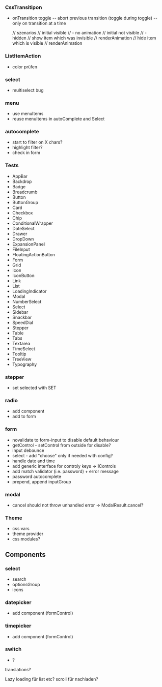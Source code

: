 ### CssTransitipon
- onTransition toggle
-- abort previous transition (toggle during toggle)
-- only on transition at a time

	// szenarios
	// initial visible
	// - no animation
	// initial not visible
	// - hidden
	// show item which was invisible
	// renderAnimation
	// hide item which is visible
	// renderAnimation

	

### ListItemAction 
- color prüfen

### select
- multiselect bug

### menu 
- use menuItems
- reuse menuItems in autoComplete and Select

### autocomplete
- start to filter on X chars?
- highlight filter?
- check in form

### Tests
- AppBar
- Backdrop
- Badge
- Breadcrumb
- Button
- ButtonGroup
- Card
- Checkbox
- Chip
- ConditionalWrapper
- DateSelect
- Drawer
- DropDown
- ExpansionPanel
- FileInput
- FloatingActionButton
- Form
- Grid
- Icon
- IconButton
- Link
- List
- LoadingIndicator
- Modal
- NumberSelect
- Select
- Sidebar
- Snackbar
- SpeedDial
- Stepper
- Table
- Tabs
- Textarea
- TimeSelect
- Tooltip
- TreeView
- Typography

### stepper
- set selected with SET

### radio 
- add component 
- add to form

### form 
- novalidate to form-input to disable default behaviour
- getControl - setControl from outside for disable?
- input debounce
- select - add "choose" only if needed with config?
- handle date and time
- add generic interface for controly keys -> IControls<T>
- add match validator (i.e. password) + error message
- password autocomplete
- prepend, append inputGroup

### modal 
- cancel should not throw unhandled error -> ModalResult.cancel?

### Theme
- css vars
- theme provider
- css modules?

## Components

### select
- search
- optionsGroup
- icons

### datepicker
- add component (formControl)

### timepicker
- add component (formControl)

### switch
- ?


translations?



Lazy loading für list etc?
scroll für nachladen?
